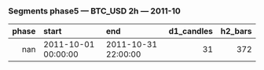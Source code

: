 ### Segments phase5 — BTC_USD 2h — 2011-10

|   phase | start               | end                 |   d1_candles |   h2_bars |
|--------:|:--------------------|:--------------------|-------------:|----------:|
|     nan | 2011-10-01 00:00:00 | 2011-10-31 22:00:00 |           31 |       372 |